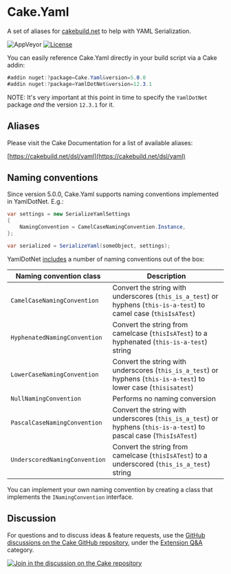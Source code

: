 # Cake.Yaml

A set of aliases for [cakebuild.net](https://cakebuild.net) to help with YAML Serialization.

![AppVeyor](https://ci.appveyor.com/api/projects/status/3ttdasxutw5r8v7d/branch/master?svg=true)
[![License](https://img.shields.io/:license-mit-blue.svg)](./LICENSE)

You can easily reference Cake.Yaml directly in your build script via a Cake addin:

```csharp
#addin nuget:?package=Cake.Yaml&version=5.0.0
#addin nuget:?package=YamlDotNet&version=12.3.1
```

NOTE: It's very important at this point in time to specify the `YamlDotNet` package *and* the version `12.3.1` for it.

## Aliases

Please visit the Cake Documentation for a list of available aliases:

[https://cakebuild.net/dsl/yaml](https://cakebuild.net/dsl/yaml)

## Naming conventions

Since version 5.0.0, Cake.Yaml supports naming conventions implemented in YamlDotNet. E.g.:

```csharp
var settings = new SerializeYamlSettings
{
    NamingConvention = CamelCaseNamingConvention.Instance,
};

var serialized = SerializeYaml(someObject, settings);
```

YamlDotNet [includes](https://github.com/aaubry/YamlDotNet/tree/master/YamlDotNet/Serialization/NamingConventions) a number of naming conventions out of the box:

| Naming convention class       | Description                                                                                                         |
| ----------------------------- | ------------------------------------------------------------------------------------------------------------------- |
| `CamelCaseNamingConvention`   | Convert the string with underscores (`this_is_a_test`) or hyphens (`this-is-a-test`) to camel case (`thisIsATest`)  |
| `HyphenatedNamingConvention`  | Convert the string from camelcase (`thisIsATest`) to a hyphenated (`this-is-a-test`) string                         |
| `LowerCaseNamingConvention`   | Convert the string with underscores (`this_is_a_test`) or hyphens (`this-is-a-test`) to lower case (`thisisatest`)  |
| `NullNamingConvention`        | Performs no naming conversion                                                                                       |
| `PascalCaseNamingConvention`  | Convert the string with underscores (`this_is_a_test`) or hyphens (`this-is-a-test`) to pascal case (`ThisIsATest`) |
| `UnderscoredNamingConvention` | Convert the string from camelcase (`thisIsATest`) to a underscored (`this_is_a_test`) string                        |

You can implement your own naming convention by creating a class that implements the `INamingConvention` interface.

## Discussion

For questions and to discuss ideas & feature requests, use the [GitHub discussions on the Cake GitHub repository](https://github.com/cake-build/cake/discussions), under the [Extension Q&A](https://github.com/cake-build/cake/discussions/categories/extension-q-a) category.

[![Join in the discussion on the Cake repository](https://img.shields.io/badge/GitHub-Discussions-green?logo=github)](https://github.com/cake-build/cake/discussions)
